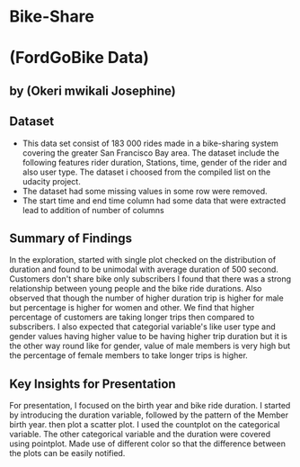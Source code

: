 # Bike-Share
# (FordGoBike Data)
## by (Okeri mwikali Josephine)


## Dataset
* This data set consist of 183 000 rides made in a bike-sharing system covering the greater San Francisco Bay area. The dataset include the following features rider duration, Stations, time, gender of the rider and  also user type. The dataset i choosed from the compiled list on the udacity project.
* The dataset had some missing values in some row were removed.
* The start time and end time column had some data that were extracted lead to addition of number of columns 

## Summary of Findings
In the exploration, started with single plot checked on the distribution of duration and found to be unimodal with average duration of 500 second.
Customers don't share bike only subscribers
I found that there was a strong relationship between young people and the bike ride durations.
Also observed that though the number of higher duration trip is higher for male but percentage is higher for women and other.
We find that higher percentage of customers are taking longer trips then compared to subscribers.
I also expected that categorial variable's like user type and gender values having higher value to be having higher trip duration but it is the other way round like for gender, value of male members is very high but the percentage of female members to take longer trips is higher.

## Key Insights for Presentation
For presentation, I focused on the birth year and bike ride duration. I started by introducing the duration variable, followed by the pattern of the Member birth year. then plot a scatter plot.
I used the countplot on the categorical variable.
The other categorical variable and the duration were covered using pointplot. Made use of different color so that the difference between the plots can be easily notified.
 
